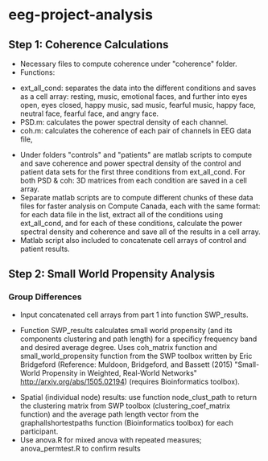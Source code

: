 # eeg-project-analysis

## Step 1: Coherence Calculations
* Necessary files to compute coherence under "coherence" folder. 
* Functions: 
- ext_all_cond: separates the data into the different conditions and saves as a cell array: resting, music, emotional faces, and further into eyes open, eyes closed, happy music, sad music, fearful music, happy face, neutral face, fearful face, and angry face.
- PSD.m: calculates the power spectral density of each channel. 
- coh.m: calculates the coherence of each pair of channels in EEG data file, 

* Under folders "controls" and "patients" are matlab scripts to compute and save coherence and power spectral density of the control and patient data sets for the first three conditions from ext_all_cond. For both PSD & coh: 3D matrices from each condition are saved in a cell array.
* Separate matlab scripts are to compute different chunks of these data files for faster analysis on Compute Canada, each with the same format: for each data file in the list, extract all of the conditions using ext_all_cond, and for each of these conditions, calculate the power spectral density and coherence and save all of the results in a cell array.
* Matlab script also included to concatenate cell arrays of control and patient results.

## Step 2: Small World Propensity Analysis
### Group Differences
* Input concatenated cell arrays from part 1 into function SWP_results.
- Function SWP_results calculates small world propensity (and its components clustering and path length) for a specificy frequency band and desired average degree. Uses coh_matrix function and small_world_propensity function from the SWP toolbox written by Eric Bridgeford (Reference: Muldoon, Bridgeford, and Bassett (2015) "Small-World Propensity in Weighted, Real-World Networks" http://arxiv.org/abs/1505.02194) (requires Bioinformatics toolbox).
* Spatial (individual node) results: use function node_clust_path to return the clustering matrix from SWP toolbox (clustering_coef_matrix function) and the average path length vector from the graphallshortestpaths function (Bioinformatics toolbox) for each participant.
* Use anova.R for mixed anova with repeated measures; anova_permtest.R to confirm results







